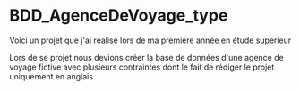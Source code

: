 # BDD_AgenceDeVoyage_type
Voici un projet que j'ai réalisé lors de ma première année en étude superieur


Lors de se projet nous devions créer la base de données d'une agence de voyage fictive avec plusieurs contraintes dont le fait de rédiger le projet uniquement en anglais
